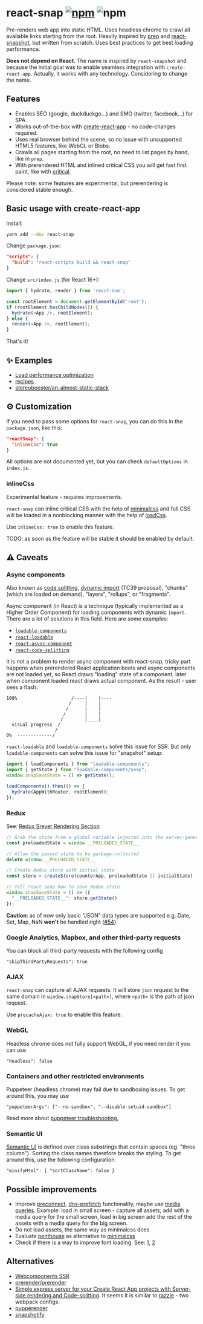 # react-snap [![npm](https://img.shields.io/npm/v/react-snap.svg)](https://www.npmjs.com/package/react-snap) ![npm](https://img.shields.io/npm/dt/react-snap.svg)

Pre-renders web app into static HTML. Uses headless chrome to crawl all available links starting from the root. Heavily inspired by [prep](https://github.com/graphcool/prep) and [react-snapshot](https://github.com/geelen/react-snapshot), but written from scratch. Uses best practices to get best loading performance.

**Does not depend on React**. The name is inspired by `react-snapshot` and because the initial goal was to enable seamless integration with `create-react-app`. Actually, it works with any technology. Considering to change the name.

## Features

- Enables SEO (google, duckduckgo...) and SMO (twitter, facebook...) for SPA.
- Works out-of-the-box with [create-react-app](https://github.com/facebookincubator/create-react-app) - no code-changes required.
- Uses real browser behind the scene, so no issue with unsupported HTML5 features, like WebGL or Blobs.
- Crawls all pages starting from the root, no need to list pages by hand, like in `prep`.
- With prerendered HTML and inlined critical CSS you will get fast first paint, like with [critical](https://github.com/addyosmani/critical).

Please note: some features are experimental, but prerendering is considered stable enough.

## Basic usage with create-react-app

Install:

```sh
yarn add --dev react-snap
```

Change `package.json`:

```json
"scripts": {
  "build": "react-scripts build && react-snap"
}
```

Change `src/index.js` (for React 16+):

```js
import { hydrate, render } from 'react-dom';

const rootElement = document.getElementById('root');
if (rootElement.hasChildNodes()) {
  hydrate(<App />, rootElement);
} else {
  render(<App />, rootElement);
}
```

That's it!

## ✨ Examples

- [Load performance optimization](doc/an-almost-static-stack-optimization.md)
- [recipes](Recipes.md)
- [stereobooster/an-almost-static-stack](https://github.com/stereobooster/an-almost-static-stack)

## ⚙️ Customization

If you need to pass some options for `react-snap`, you can do this in the `package.json`, like this:

```json
"reactSnap": {
  "inlineCss": true
}
```

All options are not documented yet, but you can check `defaultOptions` in `index.js`.

### inlineCss

Experimental feature - requires improvements.

`react-snap` can inline critical CSS with the help of [minimalcss](https://github.com/peterbe/minimalcss) and full CSS will be loaded in a nonblocking manner with the help of [loadCss](https://www.npmjs.com/package/fg-loadcss).

Use `inlineCss: true` to enable this feature.

TODO: as soon as the feature will be stable it should be enabled by default.

## ⚠️ Caveats

### Async components

Also known as [code splitting](https://webpack.github.io/docs/code-splitting.html), [dynamic import](https://github.com/tc39/proposal-dynamic-import) (TC39 proposal), "chunks" (which are loaded on demand), "layers", "rollups", or "fragments".

Async component (in React) is a technique (typically implemented as a Higher Order Component) for loading components with dynamic `import`. There are a lot of solutions in this field. Here are some examples:

- [`loadable-components`](https://github.com/smooth-code/loadable-components)
- [`react-loadable`](https://github.com/thejameskyle/react-loadable)
- [`react-async-component`](https://github.com/ctrlplusb/react-async-component)
- [`react-code-splitting`](https://github.com/didierfranc/react-code-splitting)

It is not a problem to render async component with react-snap, tricky part happens when prerendered React application boots and async components are not loaded yet, so React draws "loading" state of a component, later when component loaded react draws actual component. As the result - user sees a flash.

```
100%                    /----|    |----
                       /     |    |
                      /      |    |
                     /       |    |
                    /        |____|
  visual progress  /
                  /
0%  -------------/
```

`react-loadable` and `loadable-components` solve this issue for SSR. But only `loadable-components` can solve this issue for "snapshot" setup:

```js
import { loadComponents } from "loadable-components";
import { getState } from "loadable-components/snap";
window.snapSaveState = () => getState();

loadComponents().then(() => {
  hydrate(AppWithRouter, rootElement);
});
```

### Redux

See: [Redux Srever Rendering Section](https://redux.js.org/docs/recipes/ServerRendering.html#the-client-side)

```js
// Grab the state from a global variable injected into the server-generated HTML
const preloadedState = window.__PRELOADED_STATE__

// Allow the passed state to be garbage-collected
delete window.__PRELOADED_STATE__

// Create Redux store with initial state
const store = createStore(counterApp, preloadedState || initialState)

// Tell react-snap how to save Redux state
window.snapSaveState = () => ({
  "__PRELOADED_STATE__": store.getState()
});
```

**Caution**: as of now only basic "JSON" data types are supported e.g. Date, Set, Map, NaN **won't** be handled right ([#54](https://github.com/stereobooster/react-snap/issues/54)).

### Google Analytics, Mapbox, and other third-party requests

You can block all third-party requests with the following config

```
"skipThirdPartyRequests": true
```

### AJAX

`react-snap` can capture all AJAX requests. It will store `json` request to the same domain in `window.snapStore[<path>]`, where `<path>` is the path of json request.

Use `precacheAjax: true` to enable this feature.

### WebGL

Headless chrome does not fully support WebGL, if you need render it you can use

```
"headless": false
```

### Containers and other restricted environments

Puppeteer (headless chrome) may fail due to sandboxing issues. To get around this,
you may use

```
"puppeteerArgs": ["--no-sandbox", "--disable-setuid-sandbox"]
```

Read more about [puppeteer troubleshooting.](https://github.com/GoogleChrome/puppeteer/blob/master/docs/troubleshooting.md)

### Semantic UI

[Semantic UI](https://semantic-ui.com/) is defined over class substrings that contain spaces
(eg. "three column"). Sorting the class names therefore breaks the styling. To get around this,
use the following configuration:

```
"minifyHtml": { "sortClassName": false }
```

## Possible improvements

- Improve [preconnect](http://caniuse.com/#feat=link-rel-preconnect), [dns-prefetch](http://caniuse.com/#feat=link-rel-dns-prefetch) functionality, maybe use [media queries](https://developer.mozilla.org/en-US/docs/Web/HTML/Preloading_content). Example: load in small screen - capture all assets, add with a media query for the small screen, load in big screen add the rest of the assets with a media query for the big screen.
- Do not load assets, the same way as minimalcss does
- Evaluate [penthouse](https://github.com/pocketjoso/penthouse) as alternative to [minimalcss](https://github.com/peterbe/minimalcss)
- Check if there is a way to improve font loading. See: [1](https://www.zachleat.com/web/comprehensive-webfonts/),
[2](https://github.com/malchata/unicode-ranger/tree/v2)

## Alternatives

- [Webcomponents SSR](https://youtu.be/yT-EsESAmgA)
- [prerender/prerender](https://github.com/prerender/prerender)
- [Simple express server for your Create React App projects with Server-side rendering and Code-splitting](https://github.com/antonybudianto/cra-universal). It seems it is similar to [razzle](https://github.com/jaredpalmer/razzle) - two webpack configs.
- [pupperender](https://github.com/LasaleFamine/pupperender)
- [snapshotify](https://github.com/errorception/snapshotify)
